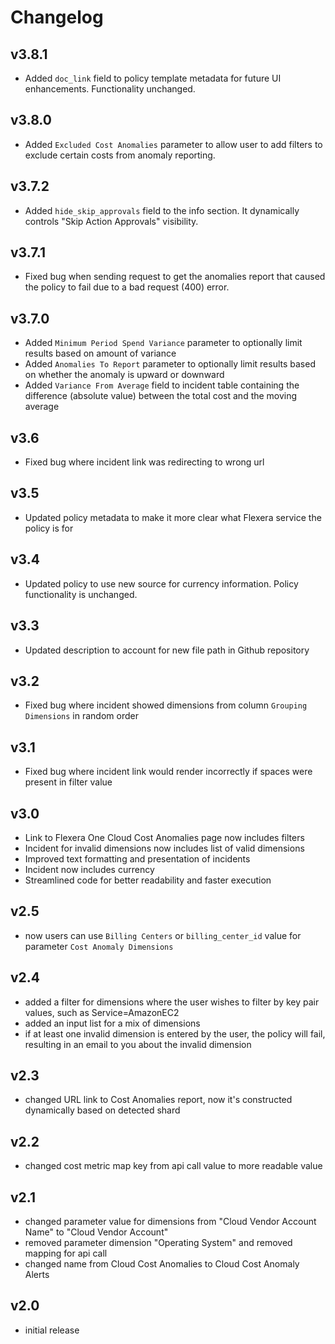 # Changelog

## v3.8.1

- Added `doc_link` field to policy template metadata for future UI enhancements. Functionality unchanged.

## v3.8.0

- Added `Excluded Cost Anomalies` parameter to allow user to add filters to exclude certain costs from anomaly reporting.

## v3.7.2

- Added `hide_skip_approvals` field to the info section. It dynamically controls "Skip Action Approvals" visibility.

## v3.7.1

- Fixed bug when sending request to get the anomalies report that caused the policy to fail due to a bad request (400) error.

## v3.7.0

- Added `Minimum Period Spend Variance` parameter to optionally limit results based on amount of variance
- Added `Anomalies To Report` parameter to optionally limit results based on whether the anomaly is upward or downward
- Added `Variance From Average` field to incident table containing the difference (absolute value) between the total cost and the moving average

## v3.6

- Fixed bug where incident link was redirecting to wrong url

## v3.5

- Updated policy metadata to make it more clear what Flexera service the policy is for

## v3.4

- Updated policy to use new source for currency information. Policy functionality is unchanged.

## v3.3

- Updated description to account for new file path in Github repository

## v3.2

- Fixed bug where incident showed dimensions from column `Grouping Dimensions` in random order

## v3.1

- Fixed bug where incident link would render incorrectly if spaces were present in filter value

## v3.0

- Link to Flexera One Cloud Cost Anomalies page now includes filters
- Incident for invalid dimensions now includes list of valid dimensions
- Improved text formatting and presentation of incidents
- Incident now includes currency
- Streamlined code for better readability and faster execution

## v2.5

- now users can use `Billing Centers` or `billing_center_id` value for parameter `Cost Anomaly Dimensions`

## v2.4

- added a filter for dimensions where the user wishes to filter by key pair values, such as Service=AmazonEC2
- added an input list for a mix of dimensions
- if at least one invalid dimension is entered by the user, the policy will fail, resulting in an email to you about the invalid dimension

## v2.3

- changed URL link to Cost Anomalies report, now it's constructed dynamically based on detected shard

## v2.2

- changed cost metric map key from api call value to more readable value

## v2.1

- changed parameter value for dimensions from "Cloud Vendor Account Name" to "Cloud Vendor Account"
- removed parameter dimension "Operating System" and removed mapping for api call
- changed name from Cloud Cost Anomalies to Cloud Cost Anomaly Alerts

## v2.0

- initial release
